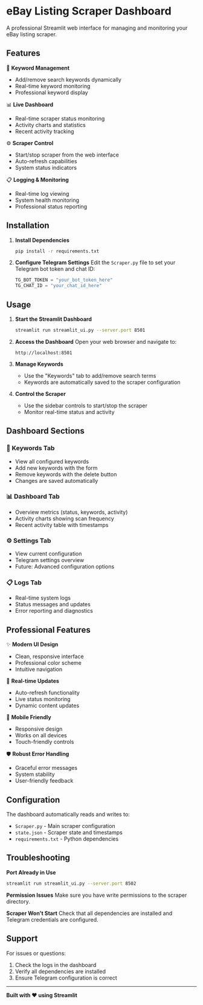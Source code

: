 # eBay Listing Scraper Dashboard

A professional Streamlit web interface for managing and monitoring your eBay listing scraper.

## Features

🎯 **Keyword Management**
- Add/remove search keywords dynamically
- Real-time keyword monitoring
- Professional keyword display

📊 **Live Dashboard**
- Real-time scraper status monitoring
- Activity charts and statistics
- Recent activity tracking

⚙️ **Scraper Control**
- Start/stop scraper from the web interface
- Auto-refresh capabilities
- System status indicators

📋 **Logging & Monitoring**
- Real-time log viewing
- System health monitoring
- Professional status reporting

## Installation

1. **Install Dependencies**
   ```bash
   pip install -r requirements.txt
   ```

2. **Configure Telegram Settings**
   Edit the `Scraper.py` file to set your Telegram bot token and chat ID:
   ```python
   TG_BOT_TOKEN = "your_bot_token_here"
   TG_CHAT_ID = "your_chat_id_here"
   ```

## Usage

1. **Start the Streamlit Dashboard**
   ```bash
   streamlit run streamlit_ui.py --server.port 8501
   ```

2. **Access the Dashboard**
   Open your web browser and navigate to:
   ```
   http://localhost:8501
   ```

3. **Manage Keywords**
   - Use the "Keywords" tab to add/remove search terms
   - Keywords are automatically saved to the scraper configuration

4. **Control the Scraper**
   - Use the sidebar controls to start/stop the scraper
   - Monitor real-time status and activity

## Dashboard Sections

### 📝 Keywords Tab
- View all configured keywords
- Add new keywords with the form
- Remove keywords with the delete button
- Changes are saved automatically

### 📊 Dashboard Tab
- Overview metrics (status, keywords, activity)
- Activity charts showing scan frequency
- Recent activity table with timestamps

### ⚙️ Settings Tab
- View current configuration
- Telegram settings overview
- Future: Advanced configuration options

### 📋 Logs Tab
- Real-time system logs
- Status messages and updates
- Error reporting and diagnostics

## Professional Features

✨ **Modern UI Design**
- Clean, responsive interface
- Professional color scheme
- Intuitive navigation

🔄 **Real-time Updates**
- Auto-refresh functionality
- Live status monitoring
- Dynamic content updates

📱 **Mobile Friendly**
- Responsive design
- Works on all devices
- Touch-friendly controls

🛡️ **Robust Error Handling**
- Graceful error messages
- System stability
- User-friendly feedback

## Configuration

The dashboard automatically reads and writes to:
- `Scraper.py` - Main scraper configuration
- `state.json` - Scraper state and timestamps
- `requirements.txt` - Python dependencies

## Troubleshooting

**Port Already in Use**
```bash
streamlit run streamlit_ui.py --server.port 8502
```

**Permission Issues**
Make sure you have write permissions to the scraper directory.

**Scraper Won't Start**
Check that all dependencies are installed and Telegram credentials are configured.

## Support

For issues or questions:
1. Check the logs in the dashboard
2. Verify all dependencies are installed
3. Ensure Telegram configuration is correct

---

**Built with ❤️ using Streamlit**
